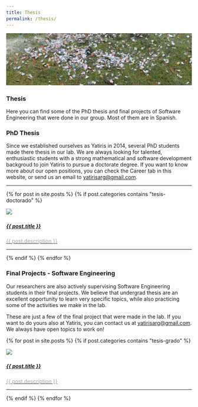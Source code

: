 ```yaml
---
title: Thesis
permalink: /thesis/
---
```


![](/images/others/celebration.png)

### Thesis

Here you can find some of the PhD thesis and final projects of Software Engineering that were done in our group. Most of them are in Spanish.


### PhD Thesis

Since we established ourselves as Yatiris in 2014, several PhD students made there thesis in our lab. We are always looking for talented, enthusiastic students with a strong mathematical and software development backgroud to join Yatiris to pursue a doctorate degree. If you want to know more about our open positions, you can check the Career tab in this website, or send us an email to [yatirisarg@gmail.com](mailto:yatirisarg@gmail.com).

<div class="content list">
  <hr>
  {% for post in site.posts %}
    {% if post.categories contains "tesis-doctorado" %}
    <div class="list-item">
      <p class="list-post-title">
        <a href="{{ post.url | prepend: site.baseurl }}">
            <div class="row">
                <div class="col-sm-4">
                    <img src="/{% if post.header-img %}{{ post.header-img }}{% else %}{{ site.header-img }}{% endif %}">
                </div>
                <div class="col-sm-8">
                    <h5 class="post-title">
                        {{ post.title }}
                    </h5>
                    <p class="list-detail" style="color:#A8A3A0" >
                      {{ post.description }}
                    </p>
                </div>
            </div>
            <hr/>
        </a>
      </p>
    </div>
    {% endif %}
  {% endfor %}
</div>


### Final Projects - Software Engineering

Our researchers are also actively supervising Software Engineering students in their final projects. We believe that undergrad thesis are an excellent opportunity to learn very specific topics, while also practicing some of the activities we make in the lab.

These are just a few of the final project that were made in the lab. If you want to do yours also at Yatiris, you can contact us at [yatirisarg@gmail.com](mailto:yatirisarg@gmail.com). We always have open topics to work on!

<div class="content list">
  {% for post in site.posts %}
    {% if post.categories contains "tesis-grado" %}
    <div class="list-item">
      <p class="list-post-title">
        <a href="{{ post.url | prepend: site.baseurl }}">
            <div class="row">
                <div class="col-sm-4">
                    <img src="/{% if post.header-img %}{{ post.header-img }}{% else %}{{ site.header-img }}{% endif %}">
                </div>
                <div class="col-sm-8">
                    <h5 class="post-title">
                        {{ post.title }}
                    </h5>
                    <p class="list-detail" style="color:#A8A3A0" >
                      {{ post.description }}
                    </p>
                </div>
            </div>
            <hr/>
        </a>
      </p>
    </div>
    {% endif %}
  {% endfor %}
</div>